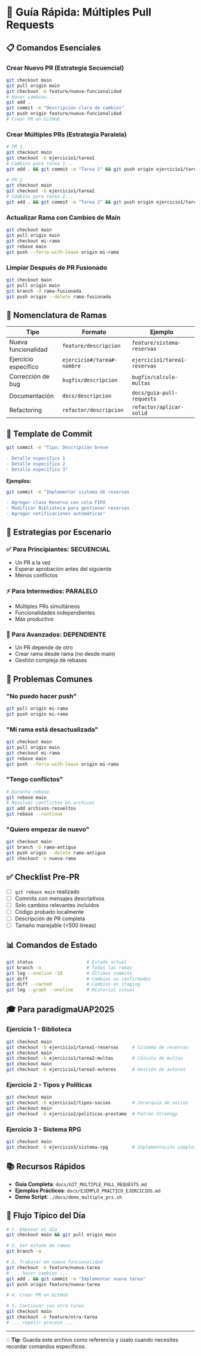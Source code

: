 # 🚀 Guía Rápida: Múltiples Pull Requests

## 📋 Comandos Esenciales

### Crear Nuevo PR (Estrategia Secuencial)
```bash
git checkout main
git pull origin main
git checkout -b feature/nueva-funcionalidad
# Hacer cambios...
git add .
git commit -m "Descripción clara de cambios"
git push origin feature/nueva-funcionalidad
# Crear PR en GitHub
```

### Crear Múltiples PRs (Estrategia Paralela)
```bash
# PR 1
git checkout main
git checkout -b ejercicio1/tarea1
# Cambios para tarea 1...
git add . && git commit -m "Tarea 1" && git push origin ejercicio1/tarea1

# PR 2
git checkout main
git checkout -b ejercicio1/tarea2
# Cambios para tarea 2...
git add . && git commit -m "Tarea 2" && git push origin ejercicio1/tarea2
```

### Actualizar Rama con Cambios de Main
```bash
git checkout main
git pull origin main
git checkout mi-rama
git rebase main
git push --force-with-lease origin mi-rama
```

### Limpiar Después de PR Fusionado
```bash
git checkout main
git pull origin main
git branch -d rama-fusionada
git push origin --delete rama-fusionada
```

## 🎯 Nomenclatura de Ramas

| Tipo | Formato | Ejemplo |
|------|---------|---------|
| Nueva funcionalidad | `feature/descripcion` | `feature/sistema-reservas` |
| Ejercicio específico | `ejercicio#/tarea#-nombre` | `ejercicio1/tarea1-reservas` |
| Corrección de bug | `bugfix/descripcion` | `bugfix/calculo-multas` |
| Documentación | `docs/descripcion` | `docs/guia-pull-requests` |
| Refactoring | `refactor/descripcion` | `refactor/aplicar-solid` |

## 📝 Template de Commit

```bash
git commit -m "Tipo: Descripción breve

- Detalle específico 1
- Detalle específico 2
- Detalle específico 3"
```

**Ejemplos:**
```bash
git commit -m "Implementar sistema de reservas

- Agregar clase Reserva con cola FIFO
- Modificar Biblioteca para gestionar reservas
- Agregar notificaciones automáticas"
```

## 🔄 Estrategias por Escenario

### ✅ Para Principiantes: SECUENCIAL
- Un PR a la vez
- Esperar aprobación antes del siguiente
- Menos conflictos

### ⚡ Para Intermedios: PARALELO
- Múltiples PRs simultáneos
- Funcionalidades independientes
- Más productivo

### 🔗 Para Avanzados: DEPENDIENTE
- Un PR depende de otro
- Crear rama desde rama (no desde main)
- Gestión compleja de rebases

## 🚨 Problemas Comunes

### "No puedo hacer push"
```bash
git pull origin mi-rama
git push origin mi-rama
```

### "Mi rama está desactualizada"
```bash
git checkout main
git pull origin main
git checkout mi-rama
git rebase main
git push --force-with-lease origin mi-rama
```

### "Tengo conflictos"
```bash
# Durante rebase
git rebase main
# Resolver conflictos en archivos
git add archivos-resueltos
git rebase --continue
```

### "Quiero empezar de nuevo"
```bash
git checkout main
git branch -D rama-antigua
git push origin --delete rama-antigua
git checkout -b nueva-rama
```

## ✅ Checklist Pre-PR

- [ ] `git rebase main` realizado
- [ ] Commits con mensajes descriptivos
- [ ] Solo cambios relevantes incluidos
- [ ] Código probado localmente
- [ ] Descripción de PR completa
- [ ] Tamaño manejable (<500 líneas)

## 📊 Comandos de Estado

```bash
git status                    # Estado actual
git branch -a                 # Todas las ramas
git log --oneline -10         # Últimos commits
git diff                      # Cambios no confirmados
git diff --cached             # Cambios en staging
git log --graph --oneline     # Historial visual
```

## 🎓 Para paradigmaUAP2025

### Ejercicio 1 - Biblioteca
```bash
git checkout main
git checkout -b ejercicio1/tarea1-reservas     # Sistema de reservas
git checkout main
git checkout -b ejercicio1/tarea2-multas       # Cálculo de multas
git checkout main
git checkout -b ejercicio1/tarea3-autores      # Gestión de autores
```

### Ejercicio 2 - Tipos y Políticas
```bash
git checkout main
git checkout -b ejercicio2/tipos-socios        # Jerarquía de socios
git checkout main
git checkout -b ejercicio2/politicas-prestamo  # Patrón Strategy
```

### Ejercicio 3 - Sistema RPG
```bash
git checkout main
git checkout -b ejercicio3/sistema-rpg         # Implementación completa
```

## 📚 Recursos Rápidos

- **Guía Completa**: `docs/GIT_MULTIPLE_PULL_REQUESTS.md`
- **Ejemplos Prácticos**: `docs/EJEMPLO_PRACTICO_EJERCICIOS.md`
- **Demo Script**: `./docs/demo_multiple_prs.sh`

## 🎯 Flujo Típico del Día

```bash
# 1. Empezar el día
git checkout main && git pull origin main

# 2. Ver estado de ramas
git branch -a

# 3. Trabajar en nueva funcionalidad
git checkout -b feature/nueva-tarea
# ... hacer cambios ...
git add . && git commit -m "Implementar nueva tarea"
git push origin feature/nueva-tarea

# 4. Crear PR en GitHub

# 5. Continuar con otra tarea
git checkout main
git checkout -b feature/otra-tarea
# ... repetir proceso ...
```

---

💡 **Tip**: Guarda este archivo como referencia y úsalo cuando necesites recordar comandos específicos.